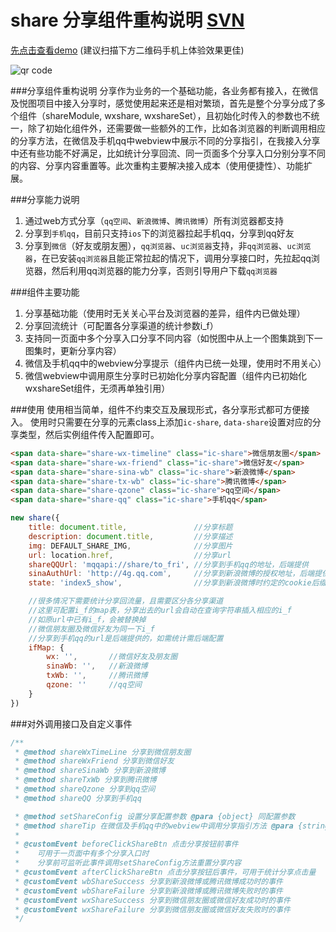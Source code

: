 share 分享组件重构说明 [SVN](http://tc-svn.tencent.com/mqq/mqq_3gqq_rep/info_proj/trunk/webapp/frontend/mods/share/share.js)
=======================

[先点击查看demo](http://samczhang.kf0309.3g.qq.com/frontend/mods/share/demo/share.html) (建议扫描下方二维码手机上体验效果更佳)

![qr code](http://zxpic.gtimg.com/infoapp/0/images_143487007211522533.png/800)

###分享组件重构说明
分享作为业务的一个基础功能，各业务都有接入，在微信及悦图项目中接入分享时，感觉使用起来还是相对繁琐，首先是整个分享分成了多个组件（shareModule, wxshare, wxshareSet），且初始化时传入的参数也不统一，除了初始化组件外，还需要做一些额外的工作，比如各浏览器的判断调用相应的分享方法，在微信及手机qq中webview中展示不同的分享指引，在我接入分享中还有些功能不好满足，比如统计分享回流、同一页面多个分享入口分别分享不同的内容、分享内容重置等。此次重构主要解决接入成本（使用便捷性）、功能扩展。

###分享能力说明
1. 通过web方式分享（`qq空间`、`新浪微博`、`腾讯微博`）所有浏览器都支持
2. 分享到`手机qq`，目前只支持`ios`下的浏览器拉起手机qq，分享到qq好友
3. 分享到`微信`（好友或朋友圈），`qq浏览器`、`uc浏览器`支持，非`qq浏览器`、`uc浏览器`，在已安装`qq浏览器`且能正常拉起的情况下，调用分享接口时，先拉起qq浏览器，然后利用qq浏览器的能力分享，否则引导用户下载`qq浏览器`

###组件主要功能
1. 分享基础功能（使用时无关关心平台及浏览器的差异，组件内已做处理）
2. 分享回流统计（可配置各分享渠道的统计参数i_f）
3. 支持同一页面中多个分享入口分享不同内容（如悦图中从上一个图集跳到下一图集时，更新分享内容）
4. 微信及手机qq中的webview分享提示（组件内已统一处理，使用时不用关心）
5. 微信webview中调用原生分享时已初始化分享内容配置（组件内已初始化wxshareSet组件，无须再单独引用）

###使用
使用相当简单，组件不约束交互及展现形式，各分享形式都可方便接入。
使用时只需要在分享的元素class上添加`ic-share`, `data-share`设置对应的分享类型，然后实例组件传入配置即可。
```html
<span data-share="share-wx-timeline" class="ic-share">微信朋友圈</span>
<span data-share="share-wx-friend" class="ic-share">微信好友</span>
<span data-share="share-sina-wb" class="ic-share">新浪微博</span>
<span data-share="share-tx-wb" class="ic-share">腾讯微博</span>
<span data-share="share-qzone" class="ic-share">qq空间</span>
<span data-share="share-qq" class="ic-share">手机qq</span>
```

```javascript
new share({
    title: document.title,               //分享标题
    description: document.title,         //分享描述
    img: DEFAULT_SHARE_IMG,              //分享图片
    url: location.href,                  //分享url
    shareQQUrl: 'mqqapi://share/to_fri', //分享到手机qq的地址，后端提供
    sinaAuthUrl: 'http://4g.qq.com',     //分享到新浪微博的授权地址，后端提供   
    state: 'index5_show',                //分享到新浪微博时约定的cookie后缀，与后端约定

    //很多情况下需要统计分享回流量，且需要区分各分享渠道
    //这里可配置i_f的map表，分享出去的url会自动在查询字符串插入相应的i_f
    //如原url中已有i_f，会被替换掉
    //微信朋友圈及微信好友为同一下i_f
    //分享到手机qq的url是后端提供的，如需统计需后端配置
    ifMap: {
        wx: '',       //微信好友及朋友圈
        sinaWb: '',   //新浪微博
        txWb: '',     //腾讯微博
        qzone: ''     //qq空间
    }
})
```

###对外调用接口及自定义事件
```javascript
/**
 * @method shareWxTimeLine 分享到微信朋友圈
 * @method shareWxFriend 分享到微信好友
 * @method shareSinaWb 分享到新浪微博
 * @method shareTxWb 分享到腾讯微博
 * @method shareQzone 分享到qq空间
 * @method shareQQ 分享到手机qq

 * @method setShareConfig 设置分享配置参数 @para {object} 同配置参数
 * @method shareTip 在微信及手机qq中的webview中调用分享指引方法 @para {string} wxwebview | qqwebview
 *
 * @customEvent beforeClickShareBtn 点击分享按钮前事件
 *    可用于一页面中有多个分享入口时
 *    分享前可监听此事件调用setShareConfig方法重置分享内容
 * @customEvent afterClickShareBtn 点击分享按钮后事件，可用于统计分享点击量
 * @customEvent wbShareSuccess 分享到新浪微博或腾讯微博成功时的事件
 * @customEvent wbShareFailure 分享到新浪微博或腾讯微博失败时的事件
 * @customEvent wxShareSuccess 分享到微信朋友圈或微信好友成功时的事件
 * @customEvent wxShareFailure 分享到微信朋友圈或微信好友失败时的事件
 */
 ```
